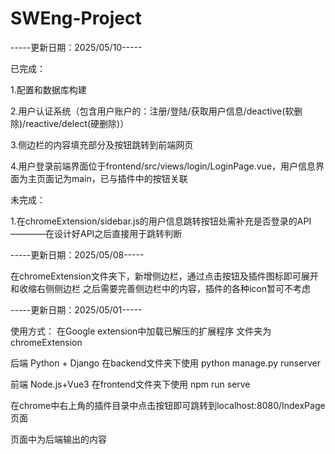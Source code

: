 # SWEng-Project
-----更新日期：2025/05/10-----

已完成：

1.配置和数据库构建

2.用户认证系统（包含用户账户的：注册/登陆/获取用户信息/deactive(软删除)/reactive/delect(硬删除)）

3.侧边栏的内容填充部分及按钮跳转到前端网页

4.用户登录前端界面位于frontend/src/views/login/LoginPage.vue，用户信息界面为主页面记为main，已与插件中的按钮关联

未完成：

1.在chromeExtension/sidebar.js的用户信息跳转按钮处需补充是否登录的API————在设计好API之后直接用于跳转判断

-----更新日期：2025/05/08-----

在chromeExtension文件夹下，新增侧边栏，通过点击按钮及插件图标即可展开和收缩右侧侧边栏
之后需要完善侧边栏中的内容，插件的各种icon暂可不考虑

-----更新日期：2025/05/01-----

使用方式：
在Google extension中加载已解压的扩展程序
文件夹为chromeExtension

后端 Python + Django
在backend文件夹下使用 python manage.py runserver

前端 Node.js+Vue3
在frontend文件夹下使用 npm run serve

在chrome中右上角的插件目录中点击按钮即可跳转到localhost:8080/IndexPage页面

页面中为后端输出的内容
